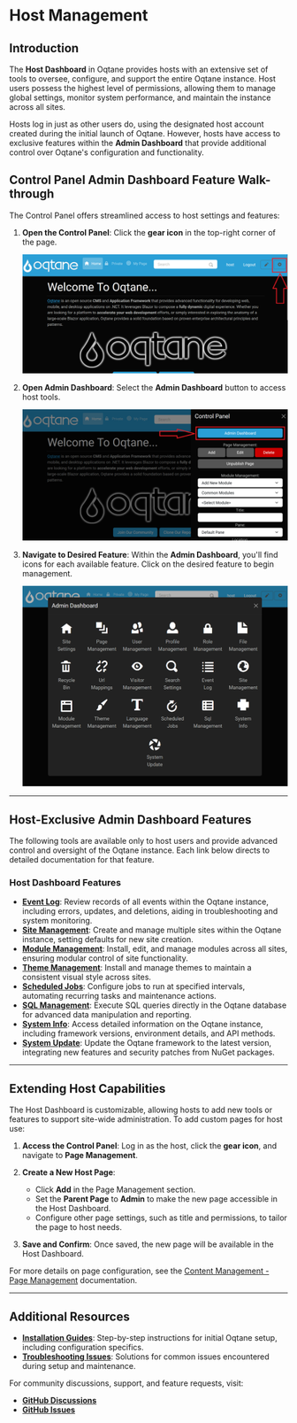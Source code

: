 # Host Management

## Introduction

The **Host Dashboard** in Oqtane provides hosts with an extensive set of tools to oversee, configure, and support the entire Oqtane instance. Host users possess the highest level of permissions, allowing them to manage global settings, monitor system performance, and maintain the instance across all sites. 

Hosts log in just as other users do, using the designated host account created during the initial launch of Oqtane. However, hosts have access to exclusive features within the **Admin Dashboard** that provide additional control over Oqtane's configuration and functionality.

## Control Panel **Admin Dashboard** Feature Walk-through

The Control Panel offers streamlined access to host settings and features:

1. **Open the Control Panel**: Click the **gear icon** in the top-right corner of the page.

   ![Control Panel Icon](./assets/control-panel-button.png)

2. **Open Admin Dashboard**: Select the **Admin Dashboard** button to access host tools.

   ![Admin Dashboard Button](./assets/control-panel-admin-dashboard-button.png)

3. **Navigate to Desired Feature**: Within the **Admin Dashboard**, you'll find icons for each available feature. Click on the desired feature to begin management.

   ![Host Management](./assets/admin-dashboard.png)

---

## Host-Exclusive **Admin Dashboard** Features

The following tools are available only to host users and provide advanced control and oversight of the Oqtane instance. Each link below directs to detailed documentation for that feature.

### Host Dashboard Features

- **[Event Log](event-log.md)**: Review records of all events within the Oqtane instance, including errors, updates, and deletions, aiding in troubleshooting and system monitoring.
- **[Site Management](site-management.md)**: Create and manage multiple sites within the Oqtane instance, setting defaults for new site creation.
- **[Module Management](module-management.md)**: Install, edit, and manage modules across all sites, ensuring modular control of site functionality.
- **[Theme Management](theme-management.md)**: Install and manage themes to maintain a consistent visual style across sites.
- **[Scheduled Jobs](scheduled-jobs.md)**: Configure jobs to run at specified intervals, automating recurring tasks and maintenance actions.
- **[SQL Management](sql-management.md)**: Execute SQL queries directly in the Oqtane database for advanced data manipulation and reporting.
- **[System Info](system-info.md)**: Access detailed information on the Oqtane instance, including framework versions, environment details, and API methods.
- **[System Update](system-update.md)**: Update the Oqtane framework to the latest version, integrating new features and security patches from NuGet packages.

---

## Extending Host Capabilities

The Host Dashboard is customizable, allowing hosts to add new tools or features to support site-wide administration. To add custom pages for host use:

1. **Access the Control Panel**: Log in as the host, click the **gear icon**, and navigate to **Page Management**.
2. **Create a New Host Page**:
   - Click **Add** in the Page Management section.
   - Set the **Parent Page** to **Admin** to make the new page accessible in the Host Dashboard.
   - Configure other page settings, such as title and permissions, to tailor the page to host needs.

3. **Save and Confirm**: Once saved, the new page will be available in the Host Dashboard.

For more details on page configuration, see the [Content Management - Page Management](../content/page-management.md) documentation.

---

## Additional Resources

- **[Installation Guides](../../guides/installation/index.md)**: Step-by-step instructions for initial Oqtane setup, including configuration specifics.
- **[Troubleshooting Issues](../../guides/troubleshooting/index.md)**: Solutions for common issues encountered during setup and maintenance.

For community discussions, support, and feature requests, visit:

- **[GitHub Discussions](https://github.com/oqtane/oqtane.framework/discussions)**
- **[GitHub Issues](https://github.com/oqtane/oqtane.framework/issues)**
